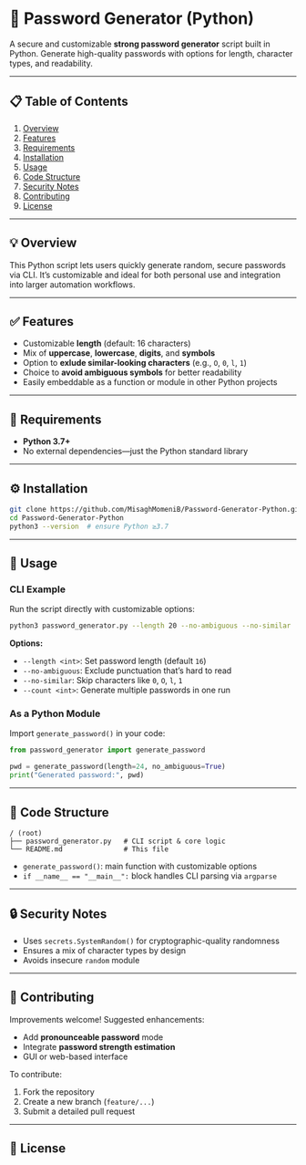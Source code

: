 # 🔐 Password Generator (Python)

A secure and customizable **strong password generator** script built in Python. Generate high-quality passwords with options for length, character types, and readability.

---

## 📋 Table of Contents

1. [Overview](#overview)  
2. [Features](#features)  
3. [Requirements](#requirements)  
4. [Installation](#installation)  
5. [Usage](#usage)  
6. [Code Structure](#code-structure)  
7. [Security Notes](#security-notes)  
8. [Contributing](#contributing)  
9. [License](#license)

---

## 💡 Overview

This Python script lets users quickly generate random, secure passwords via CLI. It’s customizable and ideal for both personal use and integration into larger automation workflows.

---

## ✅ Features

- Customizable **length** (default: 16 characters)  
- Mix of **uppercase**, **lowercase**, **digits**, and **symbols**  
- Option to **exlude similar-looking characters** (e.g., `O`, `0`, `l`, `1`)  
- Choice to **avoid ambiguous symbols** for better readability  
- Easily embeddable as a function or module in other Python projects

---

## 🧾 Requirements

- **Python 3.7+**  
- No external dependencies—just the Python standard library

---

## ⚙️ Installation

```bash
git clone https://github.com/MisaghMomeniB/Password-Generator-Python.git
cd Password-Generator-Python
python3 --version  # ensure Python ≥3.7
````

---

## 🚀 Usage

### CLI Example

Run the script directly with customizable options:

```bash
python3 password_generator.py --length 20 --no-ambiguous --no-similar
```

**Options:**

* `--length <int>`: Set password length (default `16`)
* `--no-ambiguous`: Exclude punctuation that’s hard to read
* `--no-similar`: Skip characters like `0`, `O`, `l`, `1`
* `--count <int>`: Generate multiple passwords in one run

### As a Python Module

Import `generate_password()` in your code:

```python
from password_generator import generate_password

pwd = generate_password(length=24, no_ambiguous=True)
print("Generated password:", pwd)
```

---

## 📁 Code Structure

```
/ (root)
├── password_generator.py   # CLI script & core logic
└── README.md               # This file
```

* `generate_password()`: main function with customizable options
* `if __name__ == "__main__":` block handles CLI parsing via `argparse`

---

## 🔒 Security Notes

* Uses `secrets.SystemRandom()` for cryptographic-quality randomness
* Ensures a mix of character types by design
* Avoids insecure `random` module

---

## 🤝 Contributing

Improvements welcome! Suggested enhancements:

* Add **pronounceable password** mode
* Integrate **password strength estimation**
* GUI or web-based interface

To contribute:

1. Fork the repository
2. Create a new branch (`feature/...`)
3. Submit a detailed pull request

---

## 📄 License

